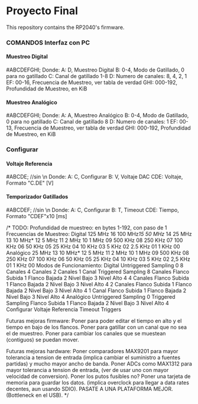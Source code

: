 <h1> Proyecto Final </h1>
<p>This repository contains the RP2040's firmware.</p>

<h3> COMANDOS Interfaz con PC </h3>
<h4> Muestreo Digital </h4>
<p>
    #ABCDEFGHI; 
        Donde:
            A: D, Muestreo Digital
            B: 0-4, Modo de Gatillado, 0 para no gatillado
            C: Canal de gatillado 1-8
            D: Numero de canales: 8, 4, 2, 1
            EF: 00-16, Frecuencia de Muestreo, ver tabla de verdad
            GHI: 000-192, Profundidad de Muestreo, en KiB
</p>
<h4>Muestreo Analógico</h4>
<p>
    #ABCDEFGHI; 
        Donde:
            A: A, Muestreo Analógico
            B: 0-4, Modo de Gatillado, 0 para no gatillado
            C: Canal de gatillado 8
            D: Numero de canales: 1
            EF: 00-13, Frecuencia de Muestreo, ver tabla de verdad
            GHI: 000-192, Profundidad de Muestreo, en KiB
</p>
<h3>Configurar</h3>
<h4>Voltaje Referencia</h4>
        #ABCDE; //sin \n
            Donde:
                A: C, Configurar
                B: V, Voltaje DAC
                CDE: Voltaje, Formato "C.DE" [V]
<h4>Temporizador Gatillados</h4>        
        #ABCDEF; //sin \n
            Donde:
                A: C, Configurar
                B: T, Timeout
                CDE: Tiempo, Formato "CDEF"x10 [ms]

/* TODO:
	Profundidad de muestreo:
		en bytes 1-192, con paso de 1
	Frecuencias de Muestreo:
		Digital
			125 MHz	16
			100 MHz*15
			50 MHz*	14
			25 MHz	13
			10 MHz*	12
			5 MHz	11
			2 MHz	10
			1 MHz	09
			500 KHz	08
			250 KHz	07
			100 KHz	06
			50 KHz	05
			25 KHz	04
			10 KHz	03
			5 KHz	02
			2.5 KHz	01
			1 KHz	00
		Analógico
			25 MHz	13
			10 MHz* 12
			5 MHz	11
			2 MHz	10
			1 MHz	09
			500 KHz	08
			250 KHz	07
			100 KHz	06
			50 KHz	05
			25 KHz	04
			10 KHz	03
			5 KHz	02
			2,5 KHz	01
			1 KHz	00
	Modos de Funcionamiento:
		Digital
			Untriggered Sampling                            0
				8 Canales
				4 Canales
				2 Canales
				1 Canal
			Triggered Sampling
				8 Canales
					Flanco Subida                           1
					Flanco Bajada                           2
					Nivel Bajo                              3
					Nivel Alto                              4
				4 Canales
					Flanco Subida                           1
					Flanco Bajada                           2
					Nivel Bajo                              3
					Nivel Alto                              4
				2 Canales
					Flanco Subida                           1
					Flanco Bajada                           2
					Nivel Bajo                              3
					Nivel Alto                              4
				1 Canal
					Flanco Subida                           1
					Flanco Bajada                           2
					Nivel Bajo                              3
					Nivel Alto                              4
		Analógico
			Untriggered Sampling                        0
			Triggered Sampling
				Flanco Subida                           1
                Flanco Bajada                           2
                Nivel Bajo     							3
                Nivel Alto     							4
		Configurar
			Voltaje Referencia
			Timeout Triggers
	
	


Futuras mejoras firmware:
	Poner para poder editar el tiempo en alto y el tiempo en bajo de los flancos.
	Poner para gatillar con un canal que no sea el de muestreo.
	Poner para cambiar los canales que se muestean (contiguos) se puedan mover.

Futuras mejoras hardware:
	Poner comparadores MAX9201 para mayor tolerancia a tension de entrada (implica cambiar el suministro a fuentes partidas) y mucho mayor ancho de banda.
	Poner ADCs como MAX1312 para mayor tolerancia a tension de entrada, (ver de usar uno con mayor velocidad de conversion).
	Poner los putos fusibles no?
	Poner una tarjeta de memoria para guardar los datos. (implica overclock para llegar a data rates decentes, aun usando SDIO).
	PASATE A UNA PLATAFORMA MEJOR. (Bottleneck en el USB).
*/